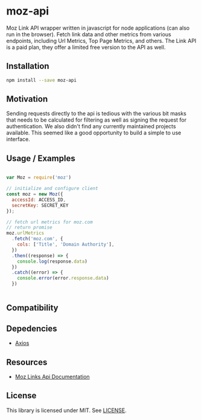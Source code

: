 # moz-api

Moz Link API wrapper written in javascript for node applications (can also run in the browser). Fetch link data and other metrics from various endpoints, including Url Metrics, Top Page Metrics, and others. The Link API is a paid plan, they offer a limited free version to the API as well.

## Installation

```bash
npm install --save moz-api
```

## Motivation

Sending requests directly to the api is tedious with the various bit masks that needs to be calculated for filtering as well as signing the request for authentication. We also didn't find any currently maintained projects available. This seemed like a good opportunity to build a simple to use interface.

## Usage / Examples

```javascript

var Moz = require('moz')

// initialize and configure client
const moz = new Moz({
  accessId: ACCESS_ID, 
  secretKey: SECRET_KEY
});

// fetch url metrics for moz.com
// return promise
moz.urlMetrics
  .fetch('moz.com', {
    cols: ['Title', 'Domain Authority'],
  })
  .then((response) => {
    console.log(response.data)
  })
  .catch((error) => {
    console.error(error.response.data)
  })



```

## Compatibility

## Depedencies

* [Axios]()

## Resources

* [Moz Links Api Documentation][api-docs]

## License

This library is licensed under MIT. See [LICENSE][license].

[api-docs]: https://moz.com/help/links-api
[license]: https://github.com/avamia-dm/moz-api/blob/master/LICENSE